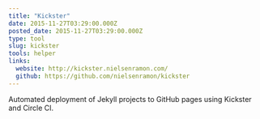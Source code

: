```yaml
---
title: "Kickster"
date: 2015-11-27T03:29:00.000Z
posted_date: 2015-11-27T03:29:00.000Z
type: tool
slug: kickster
tools: helper
links:
  website: http://kickster.nielsenramon.com/
  github: https://github.com/nielsenramon/kickster
---
```

Automated deployment of Jekyll projects to GitHub pages using Kickster and Circle CI.




